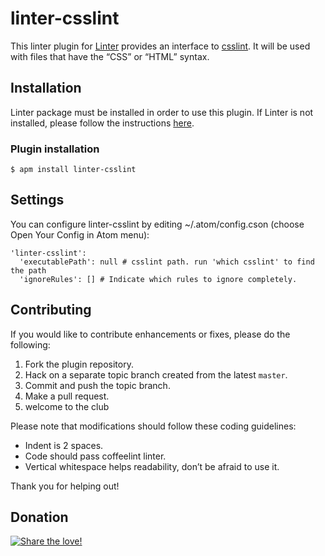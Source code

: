 linter-csslint
=========================

This linter plugin for [Linter](https://github.com/AtomLinter/Linter) provides an interface to [csslint](https://github.com/CSSLint/csslint). It will be used with files that have the “CSS” or “HTML” syntax.

## Installation
Linter package must be installed in order to use this plugin. If Linter is not installed, please follow the instructions [here](https://github.com/AtomLinter/Linter).

### Plugin installation
```
$ apm install linter-csslint
```

## Settings
You can configure linter-csslint by editing ~/.atom/config.cson (choose Open Your Config in Atom menu):
```
'linter-csslint':
  'executablePath': null # csslint path. run 'which csslint' to find the path
  'ignoreRules': [] # Indicate which rules to ignore completely.
```

## Contributing
If you would like to contribute enhancements or fixes, please do the following:

1. Fork the plugin repository.
1. Hack on a separate topic branch created from the latest `master`.
1. Commit and push the topic branch.
1. Make a pull request.
1. welcome to the club

Please note that modifications should follow these coding guidelines:

- Indent is 2 spaces.
- Code should pass coffeelint linter.
- Vertical whitespace helps readability, don’t be afraid to use it.

Thank you for helping out!

## Donation
[![Share the love!](https://chewbacco-stuff.s3.amazonaws.com/donate.png)](https://www.paypal.com/cgi-bin/webscr?cmd=_s-xclick&hosted_button_id=KXUYS4ARNHCN8)
